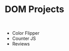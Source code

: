 <h1>DOM Projects</h1> <br>
<ul>
  <li>Color Flipper</li>
  <li>Counter JS</li>
  <li>Reviews</li>
</ul>
 

 
